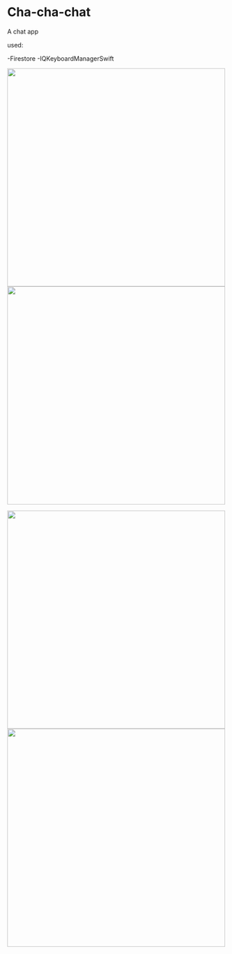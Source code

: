 # Cha-cha-chat
A chat app

used:

-Firestore
-IQKeyboardManagerSwift

<img height="500" src="https://user-images.githubusercontent.com/71122864/181178045-dd378517-b321-4f4b-875f-1df6e6db4686.png"> <img height="500" src="https://user-images.githubusercontent.com/71122864/181178197-73b532c0-9bdd-4d97-b875-1c95637ad1e6.png">

<img height="500" src="https://user-images.githubusercontent.com/71122864/181178213-af06fe40-1ab8-4f49-922e-710ca0bbbc23.png"> <img height="500" src="https://user-images.githubusercontent.com/71122864/181178249-78fb3c78-3f2d-4bdb-8593-b5fb93ba144f.png">
